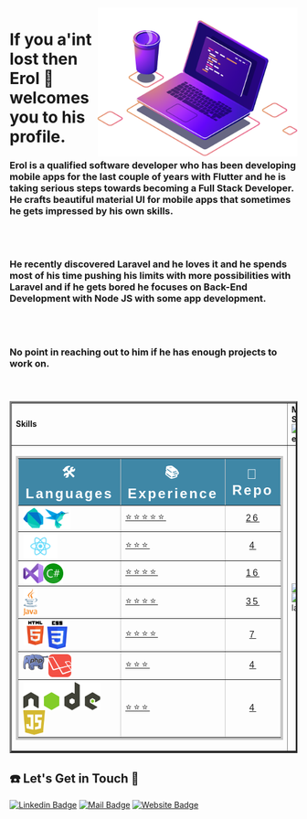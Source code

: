 
<img align="right" src="image/compPic.png" width="350"/>

  # If you a'int lost then Erol 👋 welcomes you to his profile.
  ### Erol is a qualified software developer who has been developing mobile apps for the last couple of years with Flutter and he is taking serious steps towards becoming a Full Stack Developer. He crafts beautiful material UI for mobile apps that sometimes he gets impressed by his own skills.
  <br><br>
  
  ### He recently discovered Laravel and he loves it and he spends most of his time pushing his limits with more possibilities with Laravel and if he gets bored he focuses on Back-End Development with Node JS with some app development.
  <br><br>

  ### No point in reaching out to him if he has enough projects to work on.<br><br><br>
<table border="3">
 <tr>
    <td><b>Skills</b></td>
    <td><b> My GitHub Status<img align="right" src="https://komarev.com/ghpvc/?username=profiteroles&label=Views&color=lightgrey&style=plastic" alt="profiteroles"/></b></td>
 </tr>
 <tr>
    <td>
      <table style="border-collapse: collapse;
            border: 4px solid rgb(200, 200, 200);
            letter-spacing: 3px;
            font-family: sans-serif;
            font-size: 1rem;" cellpadding="10" border="3" width="100%">
                <thead style="background-color: #3f87a6;
                color: #fff;">
            <tr style="font-size: 1.5rem">
                <th scope="col"><strong>🛠 Languages</strong></th>
                <th scope="col"><strong>📚 Experience</strong></th>
                <th scope="col"><strong>📂 Repo</strong></th>
            </tr>
            </thead>
            <tbody>
                <tr>
                    <th scope="row" align="left">
                     <a href="https://github.com/profiteroles/All-My-Flutter-Apps"><img align="left" alt=“Dart” width="35px" src="image/dart-icon.svg"/></a>
                     <a href="https://github.com/profiteroles/All-My-Flutter-Apps"><img align="left" alt=“Flutter” width="48px" src="image/flutter-icon.png"/></a>
                    </th>
                    <td><a href="https://github.com/profiteroles/All-My-Flutter-Apps">⭐⭐⭐⭐⭐</a></td>
                    <td align="center"><a href="https://github.com/profiteroles/All-My-Flutter-Apps">26</a></td>
                </tr>
                <tr>
                    <th scope="row" align="left">
                        <a href="https://github.com/profiteroles/All-My-React-Native-Apps">
                          <img align="left" alt=“React_Native” width="60px" src="image/react-icon.png"/></a></th>
                    <td><a href="https://github.com/profiteroles/All-My-React-Native-Apps">⭐⭐⭐</a></td>
                    <td align="center"><a href="https://github.com/profiteroles/All-My-React-Native-Apps">4</a></td>
                </tr>
                <tr>
                    <th scope="row" align="left">
                        <a href="https://github.com/profiteroles/All-My-.Net-Application">
                      <img align="left" alt=“Visual_Studio” width="35px" src="image/vs-icon.svg"/></a>
                        <a href="https://github.com/profiteroles/All-My-.Net-Application">
                      <img align="left" alt=“C#” width="35px" src="image/c-icon.png"/></a>
                    </th>
                    <td><a href="https://github.com/profiteroles/All-My-.Net-Application">⭐⭐⭐⭐</a></td>
                    <td align="center"><a href="https://github.com/profiteroles/All-My-.Net-Application">16</a></td>
                </tr>
                <tr>
                    <th scope="row" align="left">
                       <a href="https://github.com/profiteroles/All-My-Java-Applications">
                          <img align="left" alt=“Java” width="25px" src="image/java-icon.svg" />
                       </a>
                        </th>
                    <td><a href="https://github.com/profiteroles/All-My-Java-Applications">⭐⭐⭐⭐</a></td>
                    <td align="center"><a href="https://github.com/profiteroles/All-My-Java-Applications">35</a></td>
                </tr>
                <tr>
                    <th scope="row" align="left">
                        <a href="https://github.com/profiteroles/All-My-Web-PHP-JavaScript-HTML-CSS">
                      <img align="left" alt=“HTML” width="42px" src="image/html5-icon.svg" /></a>
                        <a href="https://github.com/profiteroles/All-My-Web-PHP-JavaScript-HTML-CSS">
                      <img align="left" alt=“CSS” width="35px" src="image/css3-icon.svg" /></a>
                    </th>
                    <td><a href="https://github.com/profiteroles/All-My-Web-PHP-JavaScript-HTML-CSS">⭐⭐⭐⭐</a></td>
                    <td align="center"><a href="https://github.com/profiteroles/All-My-Web-PHP-JavaScript-HTML-CSS">7</a></td>
                </tr>
                <tr>
                    <th scope="row" align="left">
                        <a href="https://github.com/profiteroles/All-My-Web-PHP-JavaScript-HTML-CSS">
                      <img align="left" alt=“php” width="44px" src="image/php-icon.png"/></a>
                      <a href="https://github.com/profiteroles/All-My-Web-PHP-JavaScript-HTML-CSS">
                      <img align="left" alt=“php” width="40px" src="image/laravel-icon.png"/>
                      </a>
                    </th>
                    <td><a href="https://github.com/profiteroles/All-My-Web-PHP-JavaScript-HTML-CSS">⭐⭐⭐</a></td>
                    <td align="center"><a href="https://github.com/profiteroles/All-My-Web-PHP-JavaScript-HTML-CSS">4</a></td>
                </tr>
                <tr>
                    <th scope="row" align="left">
                      <a href="https://github.com/profiteroles/All-My-Web-PHP-JavaScript-HTML-CSS">
                      <img align="left" alt=NodeJS width="135px" src="image/node-icon.png"/></a>
                        <a href="https://github.com/profiteroles/All-My-Web-PHP-JavaScript-HTML-CSS">
                      <img align="left" alt=JavaScript width="38px" src="image/js-icon.png"/></a>
                    </th>
                    <td><a href="https://github.com/profiteroles/All-My-Web-PHP-JavaScript-HTML-CSS">⭐⭐⭐</a></td>
                    <td align="center"><a href="https://github.com/profiteroles/All-My-Web-PHP-JavaScript-HTML-CSS">4</a></td>
                </tr>
            </tbody>
            </table></td>
    <td>
        <img align="top" width="500px" src="https://github-readme-stats.vercel.app/api?username=profiteroles&show_icons=true&hide_border=true&theme=dracula">
        <img alt="Top languages" width="500px" src="https://github-readme-stats.vercel.app/api/top-langs/?username=profiteroles&layout=compact&hide_border=true&theme=dracula" />
    </td>
 </tr>
</table>

 ## ☎️ Let's Get in Touch 📧

[![Linkedin Badge](https://img.shields.io/badge/linkedin-%230077B5.svg?&style=for-the-badge&logo=linkedin&logoColor=white)](https://www.linkedin.com/in/profiterol/)
[![Mail Badge](https://img.shields.io/badge/email-c14438?style=for-the-badge&logo=Gmail&logoColor=white&link=mailto:erollooper@gmail.com)](mailto:erollooper@gmail.com)
[![Website Badge](https://img.shields.io/badge/web%20site-1DA1F2?style=for-the-badge&logo=webflow&logoColor=white)](https://www.uniqapp.store)

